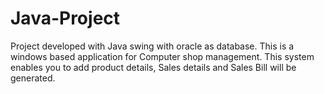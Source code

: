 # Java-Project
Project developed with Java swing with oracle as database.
This is a windows based application for Computer shop management.
This system enables you to add product details, Sales details and Sales Bill will be generated.
